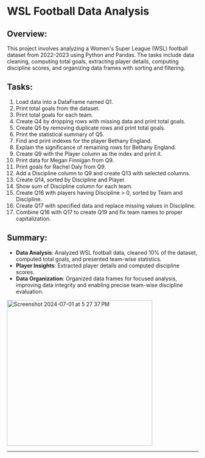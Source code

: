# WSL Football Data Analysis

## Overview:

This project involves analyzing a Women's Super League (WSL) football dataset from 2022-2023 using Python and Pandas. The tasks include data cleaning, computing total goals, extracting player details, computing discipline scores, and organizing data frames with sorting and filtering.

## Tasks:

1. Load data into a DataFrame named Q1.
2. Print total goals from the dataset.
3. Print total goals for each team.
4. Create Q4 by dropping rows with missing data and print total goals.
5. Create Q5 by removing duplicate rows and print total goals.
6. Print the statistical summary of Q5.
7. Find and print indexes for the player Bethany England.
8. Explain the significance of remaining rows for Bethany England.
9. Create Q9 with the Player column as the index and print it.
10. Print data for Megan Finnigan from Q9.
11. Print goals for Rachel Daly from Q9.
12. Add a Discipline column to Q9 and create Q13 with selected columns.
13. Create Q14, sorted by Discipline and Player.
14. Show sum of Discipline column for each team.
15. Create Q16 with players having Discipline > 0, sorted by Team and Discipline.
16. Create Q17 with specified data and replace missing values in Discipline.
17. Combine Q16 with Q17 to create Q19 and fix team names to proper capitalization.

## Summary:

- **Data Analysis**: Analyzed WSL football data, cleaned 10% of the dataset, computed total goals, and presented team-wise statistics.
- **Player Insights**: Extracted player details and computed discipline scores.
- **Data Organization**: Organized data frames for focused analysis, improving data integrity and enabling precise team-wise discipline evaluation.


<img width="382" alt="Screenshot 2024-07-01 at 5 27 37 PM" src="https://github.com/pranjalshrestha/Data_Manipulation_Project/assets/135492582/3b2e59d8-ac6d-4d62-81f0-324890f3a94b">

---
